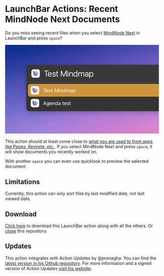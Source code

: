 # LaunchBar Actions: Recent MindNode Next Documents

Do you miss seeing recent files when you select [MindNode Next](https://mindnode.com/next) in LaunchBar and press `space`? 

<img src="01.jpg" width="958"/> 

This action should at *least* come close to [what you are used to from apps like Pages, Keynote, etc.](https://youtu.be/lLZgKIthbOk?t=82). If you select MindNode Next and press `space`, it will show documents you recently worked on. 

With another `space` you can even use quicklook to preview the selected document. 

## Limitations 

Currently, this action can only sort files by last modified date, not last viewed date. 

## Download

[Click here](https://github.com/Ptujec/LaunchBar/archive/refs/heads/master.zip) to download this LaunchBar action along with all the others. Or [clone](https://docs.github.com/en/repositories/creating-and-managing-repositories/cloning-a-repository) this repository.

## Updates

This action integrates with Action Updates by @prenagha. You can find the [latest version in his Github repository](https://github.com/prenagha/launchbar). For more information and a signed version of Action Updates [visit his website](https://renaghan.com/launchbar/action-updates/).